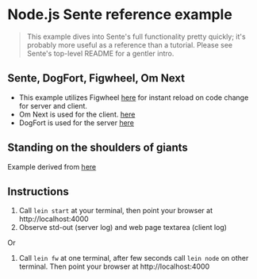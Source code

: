 # Node.js Sente reference example

> This example dives into Sente's full functionality pretty quickly; it's probably more useful as a reference than a tutorial. Please see Sente's top-level README for a gentler intro.

## Sente, DogFort, Figwheel, Om Next
 * This example utilizes Figwheel [here](http://github.com/bhauman/lein-figwheel) for instant reload on code change for server and client. 
 * Om Next is used for the client. [here](http://github.com/omcljs/om)
 * DogFort is used for the server [here](http://github.com/whamtet/dogfort)

## Standing on the shoulders of giants
 Example derived from [here](http://github.com/theasp/sente-nodejs-example)

## Instructions

  1. Call `lein start` at your terminal, then point your browser at http://localhost:4000
  2. Observe std-out (server log) and web page textarea (client log)
  
  Or
  
  1. Call `lein fw` at one terminal, after few seconds call `lein node` on other terminal. Then point your browser at http://localhost:4000